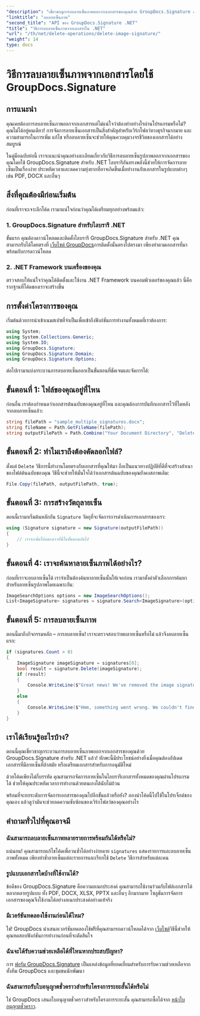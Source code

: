 ```yaml
---
"description": "เชี่ยวชาญการลบลายเซ็นภาพออกจากเอกสารของคุณด้วย GroupDocs.Signature สำหรับ .NET คู่มือง่ายๆ ของเราจะช่วยให้คุณจัดการลายเซ็นเอกสารได้อย่างง่ายดาย"
"linktitle": "ลบลายเซ็นภาพ"
"second_title": "API ของ GroupDocs.Signature .NET"
"title": "วิธีการลบลายเซ็นภาพจากเอกสารใน .NET"
"url": "/th/net/delete-operations/delete-image-signature/"
"weight": 14
type: docs
---
```

# วิธีการลบลายเซ็นภาพจากเอกสารโดยใช้ GroupDocs.Signature

## การแนะนำ

คุณเคยต้องการลบลายเซ็นภาพออกจากเอกสารแต่ไม่แน่ใจว่าต้องทำอย่างไรผ่านโปรแกรมหรือไม่? คุณไม่ได้อยู่คนเดียว! การจัดการลายเซ็นเอกสารเป็นสิ่งสำคัญสำหรับเวิร์กโฟลว์ทางธุรกิจมากมาย และความสามารถในการเพิ่ม แก้ไข หรือลบลายเซ็นจะช่วยให้คุณควบคุมวงจรชีวิตของเอกสารได้อย่างสมบูรณ์

ในคู่มือฉบับย่อนี้ เราจะแนะนำคุณอย่างละเอียดเกี่ยวกับวิธีการลบลายเซ็นรูปภาพออกจากเอกสารของคุณโดยใช้ GroupDocs.Signature สำหรับ .NET ไลบรารีอันทรงพลังนี้ช่วยให้การจัดการลายเซ็นเป็นเรื่องง่าย ประหยัดเวลาและลดความยุ่งยากที่อาจเกิดขึ้นเมื่อทำงานกับเอกสารในรูปแบบต่างๆ เช่น PDF, DOCX และอื่นๆ

## สิ่งที่คุณต้องมีก่อนเริ่มต้น

ก่อนที่เราจะเจาะลึกโค้ด เรามาแน่ใจก่อนว่าคุณได้เตรียมทุกอย่างพร้อมแล้ว:

### 1. GroupDocs.Signature สำหรับไลบรารี .NET

ขั้นแรก คุณต้องดาวน์โหลดและติดตั้งไลบรารี GroupDocs.Signature สำหรับ .NET คุณสามารถรับได้โดยตรงที่ [เว็บไซต์ GroupDocs](https://releases.groupdocs.com/signature/net/)การติดตั้งนั้นตรงไปตรงมา เพียงทำตามเอกสารที่มาพร้อมกับการดาวน์โหลด

### 2. .NET Framework บนเครื่องของคุณ

ตรวจสอบให้แน่ใจว่าคุณได้ติดตั้งและใช้งาน .NET Framework บนคอมพิวเตอร์ของคุณแล้ว นี่คือรากฐานที่โค้ดของเราจะสร้างขึ้น

## การตั้งค่าโครงการของคุณ

เริ่มต้นด้วยการนำเข้าเนมสเปซที่จำเป็นเพื่อเข้าถึงฟังก์ชันการทำงานทั้งหมดที่เราต้องการ:

```csharp
using System;
using System.Collections.Generic;
using System.IO;
using GroupDocs.Signature;
using GroupDocs.Signature.Domain;
using GroupDocs.Signature.Options;
```

ต่อไปเรามาแบ่งกระบวนการลบลายเซ็นออกเป็นขั้นตอนที่ชัดเจนและจัดการได้:

## ขั้นตอนที่ 1: ไฟล์ของคุณอยู่ที่ไหน

ก่อนอื่น เราต้องกำหนดว่าเอกสารต้นฉบับของคุณอยู่ที่ไหน และคุณต้องการบันทึกเอกสารไว้ที่ใดหลังจากลบลายเซ็นแล้ว:

```csharp
string filePath = "sample_multiple_signatures.docx";
string fileName = Path.GetFileName(filePath);
string outputFilePath = Path.Combine("Your Document Directory", "DeleteImage", fileName);
```

## ขั้นตอนที่ 2: ทำไมเราถึงต้องคัดลอกไฟล์?

ตั้งแต่ `Delete` วิธีการนี้ทำงานโดยตรงกับเอกสารที่คุณให้มา ถือเป็นแนวทางปฏิบัติที่ดีที่จะสร้างสำเนาของไฟล์ต้นฉบับของคุณ วิธีนี้จะช่วยให้มั่นใจได้ว่าเอกสารต้นฉบับของคุณยังคงสภาพเดิม:

```csharp
File.Copy(filePath, outputFilePath, true);
```

## ขั้นตอนที่ 3: การสร้างวัตถุลายเซ็น

ตอนนี้เรามาเริ่มต้นหลักกัน `Signature` วัตถุที่จะจัดการการดำเนินการเอกสารของเรา:

```csharp
using (Signature signature = new Signature(outputFilePath))
{
    // เราจะเพิ่มโค้ดของเราที่นี่ในขั้นตอนถัดไป
}
```

## ขั้นตอนที่ 4: เราจะค้นหาลายเซ็นภาพได้อย่างไร?

ก่อนที่เราจะลบลายเซ็นได้ เราจำเป็นต้องค้นหาลายเซ็นนั้นให้เจอก่อน เรามาตั้งค่าตัวเลือกการค้นหาสำหรับลายเซ็นรูปภาพโดยเฉพาะกัน:

```csharp
ImageSearchOptions options = new ImageSearchOptions();
List<ImageSignature> signatures = signature.Search<ImageSignature>(options);
```

## ขั้นตอนที่ 5: การลบลายเซ็นภาพ

ตอนนี้มาถึงกิจกรรมหลัก – การลบลายเซ็น! เราจะตรวจสอบว่าพบลายเซ็นหรือไม่ แล้วจึงลบลายเซ็นแรก:

```csharp
if (signatures.Count > 0)
{
    ImageSignature imageSignature = signatures[0];
    bool result = signature.Delete(imageSignature);
    if (result)
    {
        Console.WriteLine($"Great news! We've removed the image signature located at {imageSignature.Left}x{imageSignature.Top} with size {imageSignature.Size} from your document '{fileName}'.");
    }
    else
    {
        Console.WriteLine($"Hmm, something went wrong. We couldn't find the signature at location {imageSignature.Left}x{imageSignature.Top} with size {imageSignature.Size} in your document.");
    }
}
```

## เราได้เรียนรู้อะไรบ้าง?

ตอนนี้คุณเชี่ยวชาญกระบวนการลบลายเซ็นภาพออกจากเอกสารของคุณด้วย GroupDocs.Signature สำหรับ .NET แล้ว! ทักษะนี้มีประโยชน์อย่างยิ่งเมื่อคุณต้องอัปเดตเอกสารที่มีลายเซ็นที่ล้าสมัย หรือเตรียมเอกสารสำหรับการอนุมัติใหม่

ด้วยโค้ดเพียงไม่กี่บรรทัด คุณสามารถจัดการลายเซ็นในไลบรารีเอกสารทั้งหมดของคุณผ่านโปรแกรมได้ ช่วยให้คุณประหยัดเวลาการทำงานด้วยตนเองได้นับไม่ถ้วน

พร้อมที่จะยกระดับการจัดการเอกสารของคุณไปอีกขั้นแล้วหรือยัง? ลองนำโค้ดนี้ไปใช้ในโปรเจ็กต์ของคุณเอง แล้วดูว่ามันจะช่วยลดความซับซ้อนของเวิร์กโฟลว์ของคุณอย่างไร

## คำถามทั่วไปที่คุณอาจมี

### ฉันสามารถลบลายเซ็นภาพหลายรายการพร้อมกันได้หรือไม่?

แน่นอน! คุณสามารถแก้ไขโค้ดเพื่อวนซ้ำได้อย่างง่ายดาย `signatures` แสดงรายการและลบลายเซ็นภาพทั้งหมด เพียงทำซ้ำลายเซ็นแต่ละรายการและเรียกใช้ `Delete` วิธีการสำหรับแต่ละคน

### รูปแบบเอกสารใดบ้างที่ใช้งานได้?

ข้อดีของ GroupDocs.Signature คือความอเนกประสงค์ คุณสามารถใช้งานร่วมกับไฟล์เอกสารได้หลากหลายรูปแบบ ทั้ง PDF, DOCX, XLSX, PPTX และอื่นๆ อีกมากมาย โซลูชันการจัดการเอกสารของคุณจึงใช้งานได้อย่างอเนกประสงค์อย่างแท้จริง

### มีเวอร์ชันทดลองใช้งานก่อนได้ไหม?

ใช่! GroupDocs นำเสนอเวอร์ชันทดลองใช้ฟรีที่คุณสามารถดาวน์โหลดได้จาก [เว็บไซต์](https://releases.groupdocs.com/)วิธีนี้ช่วยให้คุณทดสอบฟังก์ชันการทำงานก่อนที่จะตัดสินใจ

### ฉันจะได้รับความช่วยเหลือได้ที่ไหนหากประสบปัญหา?

การ [ฟอรัม GroupDocs.Signature](https://forum.groupdocs.com/c/signature/13) เป็นแหล่งข้อมูลที่ยอดเยี่ยมสำหรับการรับความช่วยเหลือจากทั้งทีม GroupDocs และชุมชนนักพัฒนา

### ฉันสามารถรับใบอนุญาตชั่วคราวสำหรับโครงการระยะสั้นได้หรือไม่

ใช่ GroupDocs เสนอใบอนุญาตชั่วคราวสำหรับโครงการระยะสั้น คุณสามารถซื้อได้จาก [หน้าใบอนุญาตชั่วคราว](https://purchase-groupdocs.com/temporary-license/).